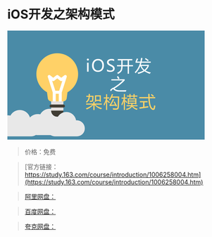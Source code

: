 # iOS开发之架构模式

![img](../../../assets/study163/free/3b50d1a4-2f6d-4d9a-afa3-f93f9ea6436e.png)

> 价格：免费

> [官方链接：https://study.163.com/course/introduction/1006258004.htm](https://study.163.com/course/introduction/1006258004.htm)

> [阿里网盘：]()

> [百度网盘：]()

> [夸克网盘：]()
